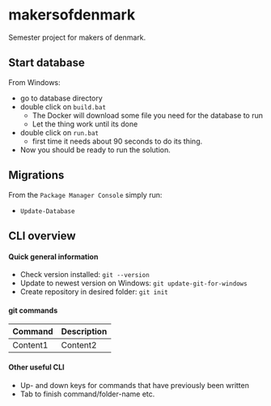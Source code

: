 # makersofdenmark
Semester project for makers of denmark. 

## Start database
From Windows:
- go to database directory
- double click on `build.bat`
  * The Docker will download some file you need for the database to run
  * Let the thing work until its done
- double click on `run.bat`
  * first time it needs about 90 seconds to do its thing.
- Now you should be ready to run the solution.

## Migrations
From the `Package Manager Console` simply run:
- `Update-Database`

## CLI overview
#### Quick general information

- Check version installed: `git --version`
- Update to newest version on Windows: `git update-git-for-windows`
- Create repository in desired folder: `git init`

#### git commands
Command | Description
------- | -----------
Content1 | Content2

#### Other useful CLI
- Up- and down keys for commands that have previously been written
- Tab to finish command/folder-name etc.
